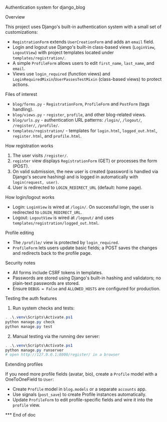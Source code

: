 Authentication system for django_blog

Overview

This project uses Django's built-in authentication system with a small set of customizations:

- `RegistrationForm` extends `UserCreationForm` and adds an `email` field.
- Login and logout use Django's built-in class-based views (`LoginView`, `LogoutView`) with project templates located under `templates/registration/`.
- A simple `ProfileForm` allows users to edit `first_name`, `last_name`, and `email`.
- Views use `login_required` (function views) and `LoginRequiredMixin`/`UserPassesTestMixin` (class-based views) to protect actions.

Files of interest

- `blog/forms.py` - `RegistrationForm`, `ProfileForm` and `PostForm` (tags handling).
- `blog/views.py` - `register`, `profile`, and other blog-related views.
- `blog/urls.py` - authentication URL patterns: `/login/`, `/logout/`, `/register/`, `/profile/`.
- `templates/registration/` - templates for `login.html`, `logged_out.html`, `register.html`, and `profile.html`.

How registration works

1. The user visits `/register/`.
2. `register` view displays `RegistrationForm` (GET) or processes the form (POST).
3. On valid submission, the new user is created (password is handled via Django's secure hashing) and is logged in automatically with `login(request, user)`.
4. User is redirected to `LOGIN_REDIRECT_URL` (default: home page).

How login/logout works

- Login: `LoginView` is wired at `/login/`. On successful login, the user is redirected to `LOGIN_REDIRECT_URL`.
- Logout: `LogoutView` is wired at `/logout/` and uses `templates/registration/logged_out.html`.

Profile editing

- The `/profile/` view is protected by `login_required`.
- `ProfileForm` lets users update basic fields; a POST saves the changes and redirects back to the profile page.

Security notes

- All forms include CSRF tokens in templates.
- Passwords are stored using Django's built-in hashing and validators; no plain-text passwords are stored.
- Ensure `DEBUG = False` and `ALLOWED_HOSTS` are configured for production.

Testing the auth features

1. Run system checks and tests:

```powershell
. .\.venv\Scripts\Activate.ps1
python manage.py check
python manage.py test
```

2. Manual testing via the running dev server:

```powershell
. .\.venv\Scripts\Activate.ps1
python manage.py runserver
# open http://127.0.0.1:8000/register/ in a browser
```

Extending profiles

If you need more profile fields (avatar, bio), create a `Profile` model with a OneToOneField to `User`:

- Create `Profile` model in `blog.models` or a separate `accounts` app.
- Use signals (`post_save`) to create Profile instances automatically.
- Update `ProfileForm` to edit profile-specific fields and wire it into the `profile` view.

*** End of doc
